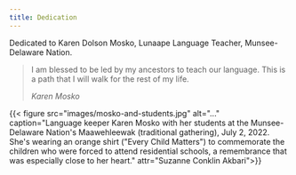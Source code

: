 ```yaml
---
title: Dedication
---
```


Dedicated to Karen Dolson Mosko, Lunaape Language Teacher, Munsee-Delaware Nation.

> I am blessed to be led by my ancestors to teach our language. This is a path that I will walk for the rest of my life.
>
> <cite>Karen Mosko</cite>

{{< figure src="images/mosko-and-students.jpg" alt="..." caption="Language keeper Karen Mosko with her students at the Munsee-Delaware Nation's Maawehleewak (traditional gathering), July 2, 2022. She's wearing an orange shirt (\"Every Child Matters\") to commemorate the children who were forced to attend residential schools, a remembrance that was especially close to her heart." attr="Suzanne Conklin Akbari">}}
